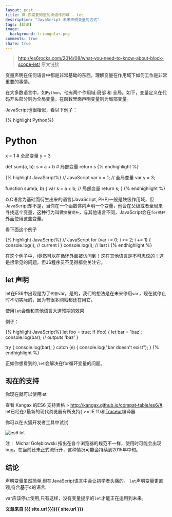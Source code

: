 ```yaml
---
layout: post
title: 译-你需要知道的块级作用域 - let
description: "JavaScript 未来声明变量的方式"
tags: [翻译]
image:
  background: triangular.png
comments: true
share: true
---
```


>http://es6rocks.com/2014/08/what-you-need-to-know-about-block-scope-let/ 原文链接

变量声明在任何语言中都是非常基础的东西，理解变量在作用域下如何工作是非常重要的事情。

在大多数语言中，如`Python`，他有两个作用域:局部 和 全局。如下，变量定义在代码开头部分则为全局变量，在函数里面声明变量则为局部变量。

JavaScript也很相似，看以下例子：

<!--more-->

{% highlight Python%}
# Python
x = 1 # 全局变量
y = 3

def sum(a, b):
    s = a + b # 局部变量
    return s
{% endhighlight %}


{% highlight JavaScript%}
// JavaScript
var x = 1;  // 全局变量
var y = 3;

function sum(a, b) {
    var s = a + b;  // 局部变量
    return s;
}
{% endhighlight %}

以C语言为基础而衍生出来的语言(JavaScript, PHP)一般是块级作用域，但JavaScript却不是，当你在一个函数体内声明一个变量，他会在父级或者全局来寻找这个变量，这种行为叫做`变量提升`，与其他语言不同，JavaScript会在`for循环`外面使用这些变量。

看下面这个例子

{% highlight JavaScript%}
// JavaScript
for (var i = 0; i <= 2; i += 1) {
    console.log(i); // current i
}
console.log(i); // last i
{% endhighlight %}

在这个例子中，i竟然可以在循环外面被访问到！这在其他语言是不可思议的！这是很常见的问题，但JS程序员不见得都会关注它。

## let 声明

let在ES6中出现是为了`代替`var。是的，我们的想法是在未来停用`var`，现在就停止时不切实际的，因为有很多网站都还在用它。

使用`let`会像和其他语言大道预期的效果

例子：

{% highlight JavaScript%}
let foo = true;
if  (foo) {
    let bar = 'baz';
    console.log(bar); // outputs 'baz'
}

try {
    console.log(bar);
} catch (e) {
    console.log("bar doesn't exist");
}
{% endhighlight %}

正如你想看到的,`let`会解决在for循环变量的问题。

## 现在的支持

你现在就可以使用let

查看 Kangax 的ES6 支持表格 > http://kangax.github.io/compat-table/es6/#.
let已经在z最新的现代浏览器有所支持( >= IE 11)和[Traceur](https://github.com/google/traceur-compiler)编译器

你可以在火狐开发者工具中试试

![es6 let](http://es6rocks.com/img/let.gif)

注： Michał Gołębiowski 指出在各个浏览器的规范不一样，使用时可能会出现bug。在当前还未正式流行开，这种情况可能会持续到2015年中旬。

## 结论

声明变量虽然简单,但在JavaScript语言中会让初学者头痛的。
`let`声明变量更直观,符合基于c的语言.

var应该停止使用,只有这样，没有变量提示的`let`才能正在运用到未来。


**文章来自 [{{ site.url }}]({{ site.url }})**